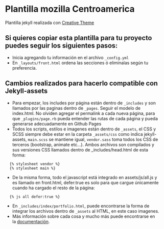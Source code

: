 # Plantilla mozilla Centroamerica

Plantilla jekyll realizada con [Creative Theme](http://startbootstrap.com/template-overviews/creative/)

## Si quieres copiar esta plantilla para tu proyecto puedes seguir los siguientes pasos:

- Inicia agregando tu información en el archivo `_config.yml`
- En `_layouts/front.html` ordena las secciones ó eliminalas según tu preferencia.

## Cambios realizados para hacerlo compatible con Jekyll-assets

- Para empezar, los includes por página están dentro de `_includes` y son llamados por las paginas dentro de `_pages`. Seguir el modelo de index.html. No olviden agregar el permalink a cada nueva página, para que `_plugins/page.rb` pueda entender las rutas de cada página y pueda generarse adecuadamente en Github Pages
- Todos los scripts, estilos e imagenes están dentro de `_assets`, el CSS y SCSS siempre debe estar en la carpeta `_assets/css` como indica jekyll-assets, `main.scss` se mantiene igual, `vendor.sass` toma todos los CSS de terceros (bootstrap, animate etc...). Ambos archivos son compilados y sus versiones CSS llamados dentro de _includes/head.html de esta forma:

```
  {% stylesheet vendor %}
  {% stylesheet main %}
```

- De la misma forma, todo el javascript está integrado en assets/js/all.js y es llamado en front.html, defer:true es solo para que cargue únicamente cuando ha cargado el resto de la página:

```
  {% js all defer:true %}
```

- En `_includes/index/portfolio.html`, puede encontrarse la forma de integrar los archivos dentro de `_assets` al HTML, en este caso imagenes.
- Más información sobre cada cosa y mucho más puede encontrarse en la [documentación](https://github.com/jekyll/jekyll-assets).
